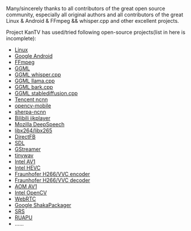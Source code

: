 Many/sincerely thanks to all contributors of the great open source community, especially all original authors and all contributors of the great Linux & Android & FFmpeg && whisper.cpp and other excellent projects.

Project KanTV has used/tried following open-source projects(list in here is incomplete):

<ul>
     <li><a href="https://github.com/torvalds/linux"     target="_blank">Linux</a></li>
     <li><a href="https://blog.google/products/android/" target="_blank" rel="noopener">Google Android</a></li>
     <li><a href="http://ffmpeg.org/" target="_blank" rel="noopener">FFmpeg</a></li>
     <li><a href="https://github.com/ggerganov/ggml" target="_blank" rel="noopener">GGML</a></li>
     <li><a href="https://github.com/ggerganov/whisper.cpp" target="_blank" rel="noopener">GGML whisper.cpp</a></li>
     <li><a href="https://github.com/ggerganov/llama.cpp" target="_blank" rel="noopener">GGML llama.cpp</a></li>
     <li><a href="https://github.com/PABannier/bark.cpp" target="_blank" rel="noopener">GGML bark.cpp</a></li>
     <li><a href="https://github.com/leejet/stable-diffusion.cpp" target="_blank" rel="noopener">GGML stablediffusion.cpp</a></li>
     <li><a href="https://github.com/Tencent/ncnn" target="_blank" rel="noopener">Tencent ncnn</a></li>
     <li><a href="https://github.com/nihui/opencv-mobile" target="_blank" rel="noopener">opencv-mobile</a></li>
     <li><a href="https://github.com/k2-fsa/sherpa-ncnn" target="_blank" rel="noopener">sherpa-ncnn</a></li>
     <li><a href="https://github.com/bilibili/ijkplayer" target="_blank" rel="noopener">Bilibili ijkplayer</a></li>
     <li><a href="https://github.com/mozilla/DeepSpeech" target="_blank" rel="noopener">Mozilla DeepSpeech</a></li>
     <li><a href="https://www.videolan.org/vlc/" target="_blank" rel="noopener">libx264/libx265</a></li>
     <li><a href="https://github.com/deniskropp/DirectFB" target="_blank" rel="noopener">DirectFB</a></li>
     <li><a href="https://www.libsdl.org/" target="_blank" rel="noopener">SDL</a></li>
     <li><a href="https://gstreamer.freedesktop.org/" target="_blank" rel="noopener">GStreamer</a></li>
     <li><a href="https://github.com/mhroth/tinywav/" target="_blank" rel="noopener">tinywav</a></li>
     <li><a href="https://www.intel.com/content/www/us/en/developer/articles/technical/scalable-video-technology.html" target="_blank" rel="noopener">Intel AV1</a></li>
     <li><a href="https://www.intel.com/content/www/us/en/developer/articles/technical/scalable-video-technology.html" target="_blank" rel="noopener">Intel HEVC</a></li>
     <li><a href="https://github.com/fraunhoferhhi/vvenc" target="_blank" rel="noopener">Fraunhofer H266/VVC encoder</a></li>
     <li><a href="https://github.com/fraunhoferhhi/vvdec" target="_blank" rel="noopener">Fraunhofer H266/VVC decoder</a></li>
     <li><a href="https://aomedia.org/" target="_blank" rel="noopener">AOM AV1</a></li>
     <li><a href="https://opencv.org/" target="_blank" rel="noopener">Intel OpenCV</a></li>
     <li><a href="https://webrtc.github.io/webrtc-org/start/" target="_blank" rel="noopener">WebRTC</a></li>
     <li><a href="https://github.com/shaka-project/shaka-packager" target="_blank" rel="noopener">Google ShakaPackager</a></li>
     <li><a href="https://github.com/ossrs/srs" target="_blank" rel="noopener">SRS</a></li>
     <li><a href="https://github.com/nihui/ruapu" target="_blank" rel="noopener">RUAPU</a></li>
     <li>......</li>
</ul>

